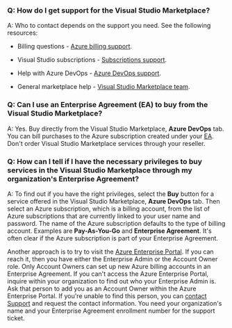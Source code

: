 ### Q: How do I get support for the Visual Studio Marketplace?  

A: Who to contact depends on the support you need. See the following resources: 

* Billing questions - [Azure billing support](https://portal.azure.com/#blade/Microsoft_Azure_Support/HelpAndSupportBlade).

* Visual Studio subscriptions - [Subscriptions support](https://visualstudio.microsoft.com/subscriptions/support).

* Help with Azure DevOps - [Azure DevOps support](https://developercommunity.visualstudio.com/spaces/21/index.html).

* General marketplace help - [Visual Studio Marketplace team](mailto:vsmarketplace@microsoft.com).  


### Q: Can I use an Enterprise Agreement (EA) to buy from the Visual Studio Marketplace? 

A: Yes. Buy directly from the Visual Studio Marketplace, **Azure DevOps** tab. You can bill purchases to the Azure subscription created under your [EA](https://azure.microsoft.com/pricing/enterprise-agreement/). Don't order Visual Studio Marketplace services through your reseller. 

### Q: How can I tell if I have the necessary privileges to buy services in the Visual Studio Marketplace through my organization's Enterprise Agreement? 

A: To find out if you have the right privileges, select the **Buy** button for a service offered in the Visual Studio Marketplace, **Azure DevOps** tab. Then select an Azure subscription, which is a billing account, from the list of Azure subscriptions that are currently linked to your user name and password. The name of the Azure subscription defaults to the type of billing account. Examples are **Pay-As-You-Go** and **Enterprise Agreement**. It's often clear if the Azure subscription is part of your Enterprise Agreement.

Another approach is to try to visit the [Azure Enterprise Portal](https://ea.azure.com). If you can reach it, then you have either the Enterprise Admin or the Account Owner role. Only Account Owners can set up new Azure billing accounts in an Enterprise Agreement. If you can't access the Azure Enterprise Portal, inquire within your organization to find out who your Enterprise Admin is. Ask that person to add you as an Account Owner within the Azure Enterprise Portal. If you're unable to find this person, you can [contact Support](https://developercommunity.visualstudio.com/spaces/21/index.html) and request the contact information. You need your organization's name and your Enterprise Agreement enrollment number for the support ticket.
